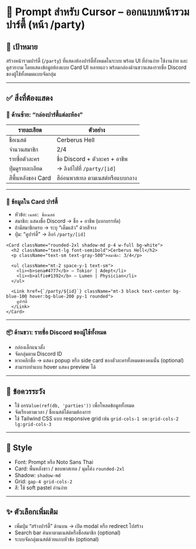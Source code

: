 # 🧩 Prompt สำหรับ Cursor – ออกแบบหน้ารวมปาร์ตี้ (หน้า /party)

## 🎯 เป้าหมาย
สร้างหน้ารวมปาร์ตี้ (`/party`) ที่แสดงห้องปาร์ตี้ทั้งหมดในระบบ พร้อม UI ที่อ่านง่าย ใช้งานง่าย และดูสวยงาม โดยแสดงข้อมูลห้องแบบ Card UI หลายแถว พร้อมกล่องด้านขวาแสดงรายชื่อ Discord ของผู้ใช้ทั้งหมดแบบจัดกลุ่ม

---

## ✅ สิ่งที่ต้องแสดง

### 🔳 ด้านซ้าย: “กล่องปาร์ตี้แต่ละห้อง”

| รายละเอียด | ตัวอย่าง |
|-------------|----------|
| ชื่อเนสต์ | Cerberus Hell |
| จำนวนสมาชิก | 2/4 |
| รายชื่อตัวละคร | ชื่อ Discord + ตัวละคร + อาชีพ |
| ปุ่มดูรายละเอียด | → ลิงก์ไปที่ `/party/[id]` |
| สีพื้นหลังของ Card | สีอ่อนพาสเทล ตามเนสต์หรือแบบกลาง |

---

### 🪪 ข้อมูลใน Card ปาร์ตี้

- หัวข้อ: `เนสต์: ชื่อเนสต์`
- สมาชิก: แสดงชื่อ Discord → ชื่อ + อาชีพ (แยกบรรทัด)
- ถ้ามีสมาชิกครบ → ระบุ “เต็มแล้ว” ด้วยสีจาง
- ปุ่ม: “ดูปาร์ตี้” → ลิงก์ `/party/[id]`

```tsx
<Card className="rounded-2xl shadow-md p-4 w-full bg-white">
  <h2 className="text-lg font-semibold">Cerberus Hell</h2>
  <p className="text-sm text-gray-500">สมาชิก: 3/4</p>

  <ul className="mt-2 space-y-1 text-sm">
    <li><b>sena#4777</b> – Tokior | Adept</li>
    <li><b>alfie#1392</b> – Lumen | Physician</li>
  </ul>

  <Link href={`/party/${id}`} className="mt-3 block text-center bg-blue-100 hover:bg-blue-200 py-1 rounded">
    ดูปาร์ตี้
  </Link>
</Card>
```

---

### 📦 ด้านขวา: รายชื่อ Discord ของผู้ใช้ทั้งหมด

- กล่องเล็กแนวตั้ง
- จัดกลุ่มตาม Discord ID
- หากคลิกชื่อ → แสดง popup หรือ side card ของตัวละครทั้งหมดของคนนั้น (optional)
- สามารถทำแบบ hover แสดง preview ได้

---

## 🧠 ข้อควรระวัง

- ใช้ `onValue(ref(db, 'parties'))` เพื่อโหลดข้อมูลทั้งหมด
- จัดเรียงตามเวลา / ชื่อเนสต์ได้ตามต้องการ
- ใช้ Tailwind CSS แบบ responsive grid เช่น `grid-cols-1 sm:grid-cols-2 lg:grid-cols-3`

---

## 🎨 Style

- Font: Prompt หรือ Noto Sans Thai
- Card: พื้นหลังขาว / ขอบพาสเทล / มุมโค้ง `rounded-2xl`
- Shadow: `shadow-md`
- Grid: `gap-4 grid-cols-2`
- สี: ใช้ soft pastel อ่านง่าย

---

## ✨ ตัวเลือกเพิ่มเติม

- เพิ่มปุ่ม “สร้างปาร์ตี้” ด้านบน → เปิด modal หรือ redirect ไปสร้าง
- Search bar ค้นหาตามเนสต์หรือชื่อสมาชิก (optional)
- ระบบจัดกลุ่มเนสต์ด้วยแถบหัวข้อ (optional)